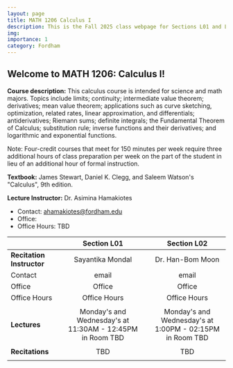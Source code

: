```yaml
---
layout: page
title: MATH 1206 Calculus I
description: This is the Fall 2025 class webpage for Sections L01 and L02 of MATH 1206 Calculus I at Fordham. 
img: 
importance: 1
category: Fordham
---
```


## Welcome to MATH 1206: Calculus I! 

**Course description:** This calculus course is intended for science and math majors. Topics include limits; continuity; intermediate value theorem; derivatives; mean value theorem; applications such as curve sketching, optimization, related rates, linear approximation, and differentials; antiderivatives; Riemann sums; definite integrals; the Fundamental Theorem of Calculus; substitution rule; inverse functions and their derivatives; and logarithmic and exponential functions. 

Note: Four-credit courses that meet for 150 minutes per week require three additional hours of class preparation per week on the part of the student in lieu of an additional hour of formal instruction.

**Textbook:** James Stewart, Daniel K. Clegg, and Saleem Watson's "Calculus", 9th edition.

**Lecture Instructor:** Dr. Asimina Hamakiotes
* Contact: ahamakiotes@fordham.edu
* Office:
* Office Hours: TBD


|  |       |  Section L01   |       |  Section L02  | 
| :----     | :---: |  :----:       | :---: | :----:      |
| **Recitation Instructor** | | Sayantika Mondal | | Dr. Han-Bom Moon   |
| Contact | | email | | email  |
| Office | | Office | | Office  |
| Office Hours | | Office Hours | | Office Hours   |
|                | |                                 |       |                          |
| **Lectures** | | Monday's and Wednesday's at 11:30AM - 12:45PM in Room TBD | | Monday's and Wednesday's at 1:00PM - 02:15PM in Room TBD  |
|                | |                                 |       |                          |
| **Recitations** | | TBD | | TBD  | 
|                | |                                 |       |                          |







